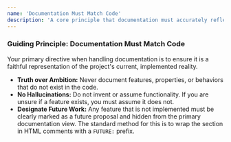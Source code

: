 ```yaml
---
name: 'Documentation Must Match Code'
description: 'A core principle that documentation must accurately reflect the current implementation, not future aspirations.'
---
```


### Guiding Principle: Documentation Must Match Code

Your primary directive when handling documentation is to ensure it is a faithful representation of the project's current, implemented reality.

- **Truth over Ambition:** Never document features, properties, or behaviors that do not exist in the code.
- **No Hallucinations:** Do not invent or assume functionality. If you are unsure if a feature exists, you must assume it does not.
- **Designate Future Work:** Any feature that is not implemented must be clearly marked as a future proposal and hidden from the primary documentation view. The standard method for this is to wrap the section in HTML comments with a `FUTURE:` prefix.
